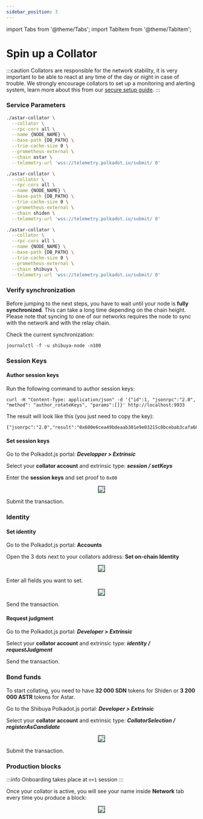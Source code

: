 ```yaml
---
sidebar_position: 3
---
```


import Tabs from '@theme/Tabs';
import TabItem from '@theme/TabItem';

# Spin up a Collator

:::caution
Collators are responsible for the network stability, it is very important to be able to react at any time of the day or night in case of trouble. We strongly encourage collators to set up a monitoring and alerting system, learn more about this from our [secure setup guide](/docs/nodes/collator/secure_setup_guide/).
:::

### Service Parameters

<Tabs>
<TabItem value="astar" label="Astar" default>

```sh
./astar-collator \
  --collator \
  --rpc-cors all \
  --name {NODE_NAME} \
  --base-path {DB_PATH} \
  --trie-cache-size 0 \
  --prometheus-external \
  --chain astar \
  --telemetry-url 'wss://telemetry.polkadot.io/submit/ 0'
```

</TabItem>
<TabItem value="shiden" label="Shiden" default>

```sh
./astar-collator \
  --collator \
  --rpc-cors all \
  --name {NODE_NAME} \
  --base-path {DB_PATH} \
  --trie-cache-size 0 \
  --prometheus-external \
  --chain shiden \
  --telemetry-url 'wss://telemetry.polkadot.io/submit/ 0'
```

</TabItem>
<TabItem value="shibuya" label="Shibuya" default>

```sh
./astar-collator \
  --collator \
  --rpc-cors all \
  --name {NODE_NAME} \
  --base-path {DB_PATH} \
  --trie-cache-size 0 \
  --prometheus-external \
  --chain shibuya \
  --telemetry-url 'wss://telemetry.polkadot.io/submit/ 0'
```

</TabItem>
</Tabs>

### Verify synchronization

Before jumping to the next steps, you have to wait until your node is **fully synchronized**. This can take a long time depending on the chain height. Please note that syncing to one of our networks requires the node to sync with the network and with the relay chain.

Check the current synchronization:

```
journalctl -f -u shibuya-node -n100
```

### Session Keys

#### Author session keys

Run the following command to author session keys:

```
curl -H "Content-Type: application/json" -d '{"id":1, "jsonrpc":"2.0", "method": "author_rotateKeys", "params":[]}' http://localhost:9933
```

The result will look like this (you just need to copy the key):

```
{"jsonrpc":"2.0","result":"0x600e6cea49bdeaab301e9e03215c0bcebab3cafa608fe3b8fb6b07a820386048","id":1}
```

#### Set session keys

Go to the Polkadot.js portal: _**Developper > Extrinsic**_

Select your **collator account** and extrinsic type: _**session / setKeys**_

Enter the **session keys** and set proof to `0x00`

<center>
<img src="https://i.imgur.com/fXfqGal.png" border="1"></img>
</center>

Submit the transaction.

### Identity

#### Set identity

Go to the Polkadot.js portal: **Accounts**

Open the 3 dots next to your collators address: **Set on-chain Identity**

<center>
<img src="https://i.imgur.com/YIIWINt.png" border="1"></img>
</center>

Enter all fields you want to set.

<center>
<img src="https://i.imgur.com/pkC4glq.png" border="1"></img>
</center>

Send the transaction.

#### Request judgment

Go to the Polkadot.js portal: _**Developer > Extrinsic**_

Select your **collator account** and extrinsic type: _**identity / requestJudgment**_

Send the transaction.

### Bond funds

To start collating, you need to have **32 000 SDN** tokens for Shiden or **3 200 000 ASTR** tokens for Astar.

Go to the Shibuya Polkadot.js portal: _**Developer > Extrinsic**_

Select your **collator account** and extrinsic type: _**CollatorSelection / registerAsCandidate**_

<center>
<img src="https://i.imgur.com/3YvdJbt.png" border="1"></img>
</center>

Submit the transaction.

### Production blocks

:::info
Onboarding takes place at `n+1` session
:::

Once your collator is active, you will see your name inside **Network** tab every time you produce a block:

<center>
<img src="https://i.imgur.com/e70Tpbq.png" border="1"></img>
</center>
